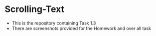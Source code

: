 # Scrolling-Text
- This is the repository containing Task 1.3
- There are screenshots provided for the Homework and over all task 
